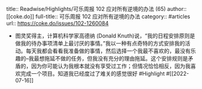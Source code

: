 title:: Readwise/Highlights/可乐周报 102 应对所有逆境的办法 (65)
author:: [[coke.do]]
full-title:: 可乐周报 102 应对所有逆境的办法
category:: #articles
url:: https://coke.do/issues/102-1260084

- 图灵奖得主，计算机科学家高德纳 (Donald Knuth)说，“我的日程安排原则是做我的待办事项清单上最讨厌的事情。”我以一种有点奇特的方式安排我的活动。每天我都会看看我准备做的事情，然后选择一个我最不喜欢的，最没有乐趣的–我最想拖延不做的任务，但我没有充分的理由拖延。这个安排规则是矛盾的，因为你可能认为我根本就没有享受过工作；但情况恰恰相反，因为我喜欢完成一个项目。知道我已经度过了难关的感觉很好 #Highlight #[[2022-07-16]]